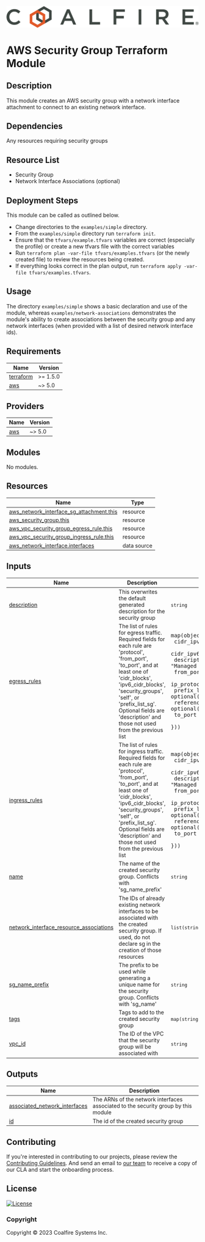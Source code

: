 ![Coalfire](coalfire_logo.png)

# AWS Security Group Terraform Module

## Description

This module creates an AWS security group with a network interface attachment to connect to an existing network interface.

## Dependencies

Any resources requiring security groups

## Resource List

- Security Group
- Network Interface Associations (optional)

## Deployment Steps

This module can be called as outlined below.

- Change directories to the `examples/simple` directory.
- From the `examples/simple` directory run `terraform init`.
- Ensure that the `tfvars/example.tfvars` variables are correct (especially the profile) or create a new tfvars file with the correct variables
- Run `terraform plan -var-file tfvars/examples.tfvars` (or the newly created file) to review the resources being created.
- If everything looks correct in the plan output, run `terraform apply -var-file tfvars/examples.tfvars`.

## Usage

The directory `examples/simple` shows a basic declaration and use of the module, whereas `examples/network-associations` demonstrates the module's ability to create associations between the security group and any network interfaces (when provided with a list of desired network interface ids).

<!-- BEGIN_TF_DOCS -->
## Requirements

| Name | Version |
|------|---------|
| <a name="requirement_terraform"></a> [terraform](#requirement\_terraform) | >= 1.5.0 |
| <a name="requirement_aws"></a> [aws](#requirement\_aws) | ~> 5.0 |

## Providers

| Name | Version |
|------|---------|
| <a name="provider_aws"></a> [aws](#provider\_aws) | ~> 5.0 |

## Modules

No modules.

## Resources

| Name | Type |
|------|------|
| [aws_network_interface_sg_attachment.this](https://registry.terraform.io/providers/hashicorp/aws/latest/docs/resources/network_interface_sg_attachment) | resource |
| [aws_security_group.this](https://registry.terraform.io/providers/hashicorp/aws/latest/docs/resources/security_group) | resource |
| [aws_vpc_security_group_egress_rule.this](https://registry.terraform.io/providers/hashicorp/aws/latest/docs/resources/vpc_security_group_egress_rule) | resource |
| [aws_vpc_security_group_ingress_rule.this](https://registry.terraform.io/providers/hashicorp/aws/latest/docs/resources/vpc_security_group_ingress_rule) | resource |
| [aws_network_interface.interfaces](https://registry.terraform.io/providers/hashicorp/aws/latest/docs/data-sources/network_interface) | data source |

## Inputs

| Name | Description | Type | Default | Required |
|------|-------------|------|---------|:--------:|
| <a name="input_description"></a> [description](#input\_description) | This overwrites the default generated description for the security group | `string` | `"Managed by Terraform"` | no |
| <a name="input_egress_rules"></a> [egress\_rules](#input\_egress\_rules) | The list of rules for egress traffic. Required fields for each rule are 'protocol', 'from\_port', 'to\_port', and at least one of 'cidr\_blocks', 'ipv6\_cidr\_blocks', 'security\_groups', 'self', or 'prefix\_list\_sg'. Optional fields are 'description' and those not used from the previous list | <pre>map(object({<br>    cidr_ipv4                    = optional(string, null)<br>    cidr_ipv6                    = optional(string, null)<br>    description                  = optional(string, "Managed by Terraform")<br>    from_port                    = optional(string, null)<br>    ip_protocol                  = optional(string, null)<br>    prefix_list_id               = optional(string, null)<br>    referenced_security_group_id = optional(string, null)<br>    to_port                      = optional(string, null)<br>  }))</pre> | `{}` | no |
| <a name="input_ingress_rules"></a> [ingress\_rules](#input\_ingress\_rules) | The list of rules for ingress traffic. Required fields for each rule are 'protocol', 'from\_port', 'to\_port', and at least one of 'cidr\_blocks', 'ipv6\_cidr\_blocks', 'security\_groups', 'self', or 'prefix\_list\_sg'. Optional fields are 'description' and those not used from the previous list | <pre>map(object({<br>    cidr_ipv4                    = optional(string, null)<br>    cidr_ipv6                    = optional(string, null)<br>    description                  = optional(string, "Managed by Terraform")<br>    from_port                    = optional(string, null)<br>    ip_protocol                  = optional(string, null)<br>    prefix_list_id               = optional(string, null)<br>    referenced_security_group_id = optional(string, null)<br>    to_port                      = optional(string, null)<br>  }))</pre> | `{}` | no |
| <a name="input_name"></a> [name](#input\_name) | The name of the created security group. Conflicts with 'sg\_name\_prefix' | `string` | `""` | no |
| <a name="input_network_interface_resource_associations"></a> [network\_interface\_resource\_associations](#input\_network\_interface\_resource\_associations) | The IDs of already existing network interfaces to be associated with the created security group. If used, do not declare sg in the creation of those resources | `list(string)` | `[]` | no |
| <a name="input_sg_name_prefix"></a> [sg\_name\_prefix](#input\_sg\_name\_prefix) | The prefix to be used while generating a unique name for the security group. Conflicts with 'sg\_name' | `string` | `""` | no |
| <a name="input_tags"></a> [tags](#input\_tags) | Tags to add to the created security group | `map(string)` | `{}` | no |
| <a name="input_vpc_id"></a> [vpc\_id](#input\_vpc\_id) | The ID of the VPC that the security group will be associated with | `string` | `null` | no |

## Outputs

| Name | Description |
|------|-------------|
| <a name="output_associated_network_interfaces"></a> [associated\_network\_interfaces](#output\_associated\_network\_interfaces) | The ARNs of the network interfaces associated to the security group by this module |
| <a name="output_id"></a> [id](#output\_id) | The id of the created security group |
<!-- END_TF_DOCS -->

## Contributing

If you're interested in contributing to our projects, please review the [Contributing Guidelines](CONTRIBUTING.md). And send an email to [our team](contributing@coalfire.com) to receive a copy of our CLA and start the onboarding process.

## License

[![License](https://img.shields.io/badge/license-MIT-blue.svg)](https://opensource.org/license/mit/)

### Copyright

Copyright © 2023 Coalfire Systems Inc.
